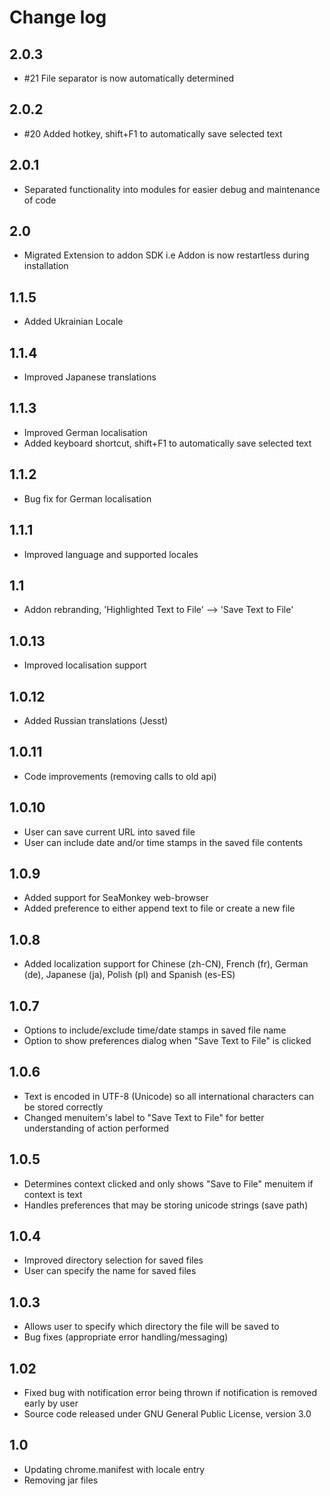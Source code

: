 # Change log
## 2.0.3
- #21 File separator is now automatically determined

## 2.0.2
- #20 Added hotkey, shift+F1 to automatically save selected text 

## 2.0.1
- Separated functionality into modules for easier debug and maintenance of code

## 2.0
- Migrated Extension to addon SDK i.e Addon is now restartless during installation

## 1.1.5
- Added Ukrainian Locale

## 1.1.4
- Improved Japanese translations

## 1.1.3
- Improved German localisation
- Added keyboard shortcut, shift+F1 to automatically save selected text

## 1.1.2
- Bug fix for German localisation

## 1.1.1
- Improved language and supported locales

## 1.1
- Addon rebranding, 'Highlighted Text to File' --> 'Save Text to File'

## 1.0.13
- Improved localisation support

## 1.0.12
- Added Russian translations (Jesst)

## 1.0.11
- Code improvements (removing calls to old api)

## 1.0.10
- User can save current URL into saved file
- User can include date and/or time stamps in the saved file contents

## 1.0.9
- Added support for SeaMonkey web-browser
- Added preference to either append text to file or create a new file

## 1.0.8
- Added localization support for Chinese (zh-CN), French (fr), German (de), Japanese (ja), Polish (pl) and Spanish (es-ES)

## 1.0.7
- Options to include/exclude time/date stamps in saved file name
- Option to show preferences dialog when "Save Text to File" is clicked

## 1.0.6
- Text is encoded in UTF-8 (Unicode) so all international characters can be stored correctly
- Changed menuitem's label to "Save Text to File" for better understanding of action performed

## 1.0.5
- Determines context clicked and only shows "Save to File" menuitem if context is text
- Handles preferences that may be storing unicode strings (save path)

## 1.0.4
- Improved directory selection for saved files
- User can specify the name for saved files

## 1.0.3
- Allows user to specify which directory the file will be saved to
- Bug fixes (appropriate error handling/messaging)

## 1.02
- Fixed bug with notification error being thrown if notification is removed early by user
- Source code released under GNU General Public License, version 3.0

## 1.0
- Updating chrome.manifest with locale entry
- Removing jar files 

